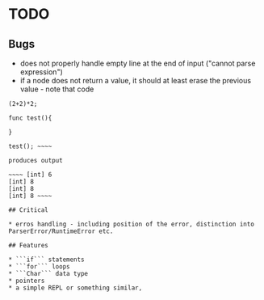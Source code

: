 # TODO

## Bugs 

* does not properly handle empty line at the end of input ("cannot parse expression")
* if a node does not return a value, it should at least erase the previous value - note that code 

~~~~ 2+2*2;  
(2+2)*2;  
  
func test(){ 
    
}

test(); ~~~~

produces output 

~~~~ [int] 6  
[int] 8  
[int] 8  
[int] 8 ~~~~

## Critical

* erros handling - including position of the error, distinction into ParserError/RuntimeError etc.

## Features

* ```if``` statements
* ```for``` loops
* ```Char``` data type
* pointers
* a simple REPL or something similar,
